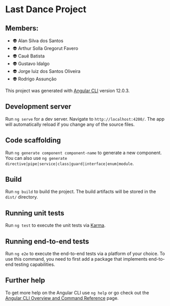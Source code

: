 # Last Dance Project

## Members:

<p>
    <ul>
        <li>👽 Alan Silva dos Santos </li>
        <li>👽 Arthur Solla Gregorut Favero</li>
        <li>👽 Cauê Batista</li>
        <li>👽 Gustavo Idalgo</li>
        <li>👽 Jorge luiz dos Santos Oliveira</li>
        <li>👽 Rodrigo Assunção</li>
    </ul>
</p>

This project was generated with [Angular CLI](https://github.com/angular/angular-cli) version 12.0.3.

## Development server

Run `ng serve` for a dev server. Navigate to `http://localhost:4200/`. The app will automatically reload if you change any of the source files.

## Code scaffolding

Run `ng generate component component-name` to generate a new component. You can also use `ng generate directive|pipe|service|class|guard|interface|enum|module`.

## Build

Run `ng build` to build the project. The build artifacts will be stored in the `dist/` directory.

## Running unit tests

Run `ng test` to execute the unit tests via [Karma](https://karma-runner.github.io).

## Running end-to-end tests

Run `ng e2e` to execute the end-to-end tests via a platform of your choice. To use this command, you need to first add a package that implements end-to-end testing capabilities.

## Further help

To get more help on the Angular CLI use `ng help` or go check out the [Angular CLI Overview and Command Reference](https://angular.io/cli) page.
